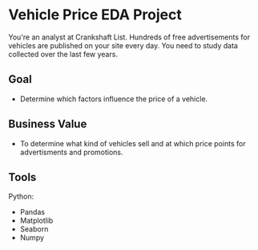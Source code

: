 # Vehicle Price EDA Project

You're an analyst at Crankshaft List. Hundreds of free advertisements for vehicles are published on your site every day. You need to study data collected over the last few years.


## Goal

- Determine which factors influence the price of a vehicle.

## Business Value

- To determine what kind of vehicles sell and at which price points for advertisments and promotions. 

## Tools

Python:
- Pandas
- Matplotlib
- Seaborn
- Numpy
